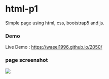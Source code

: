 # html-p1

Simple page using html, css, bootstrap5 and js.

### Demo
Live Demo : https://waeel1996.github.io/2050/

### page screenshot 
![](![image](https://user-images.githubusercontent.com/124203059/224540670-a11bad11-9998-4e48-8848-ea9ebf6d2e81.png))
